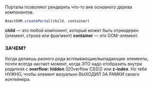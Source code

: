 Порталы позволяют рендерить что-то вне основного дерева компонентов.

```js
ReactDOM.createPortal(child, container)
```

**child** — это любой компонент, который может быть отрендерен (элемент, строка или фрагмент)
**container** — это DOM-элемент.

### ЗАЧЕМ?

Когда делаешь разного рода всплывающие/выпадающие элементы, почти всегда настает момент, когда ЭТО надо отобразить внутри родителя с **overflow: hidden** ([[Overflow CSS]]) или **z-index**. Но тебе НУЖНО, чтобы элемент визуально ВЫХОДИЛ ЗА РАМКИ своего контейнера. 
